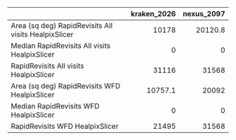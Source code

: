 |                                                      |   kraken_2026 |   nexus_2097 |
|:-----------------------------------------------------|--------------:|-------------:|
| Area (sq deg) RapidRevisits All visits HealpixSlicer |       10178   |      20120.8 |
| Median RapidRevisits All visits HealpixSlicer        |           0   |          0   |
| RapidRevisits All visits HealpixSlicer               |       31116   |      31568   |
| Area (sq deg) RapidRevisits WFD HealpixSlicer        |       10757.1 |      20092   |
| Median RapidRevisits WFD HealpixSlicer               |           0   |          0   |
| RapidRevisits WFD HealpixSlicer                      |       21495   |      31568   |
